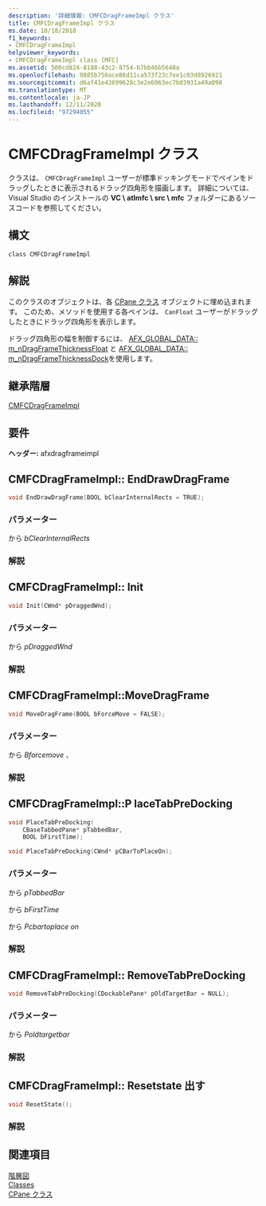 ```yaml
---
description: '詳細情報: CMFCDragFrameImpl クラス'
title: CMFCDragFrameImpl クラス
ms.date: 10/18/2018
f1_keywords:
- CMFCDragFrameImpl
helpviewer_keywords:
- CMFCDragFrameImpl class [MFC]
ms.assetid: 500cd824-8188-43c2-8754-b7bb46b5648a
ms.openlocfilehash: 9885b750ace86d11ca573f23c7ee1c03d8926921
ms.sourcegitcommit: d6af41e42699628c3e2e6063ec7b03931a49a098
ms.translationtype: MT
ms.contentlocale: ja-JP
ms.lasthandoff: 12/11/2020
ms.locfileid: "97294055"
---
```

# <a name="cmfcdragframeimpl-class"></a>CMFCDragFrameImpl クラス

クラスは、 `CMFCDragFrameImpl` ユーザーが標準ドッキングモードでペインをドラッグしたときに表示されるドラッグ四角形を描画します。
詳細については、Visual Studio のインストールの **VC \\ atlmfc \\ src \\ mfc** フォルダーにあるソースコードを参照してください。

## <a name="syntax"></a>構文

```
class CMFCDragFrameImpl
```

## <a name="remarks"></a>解説

このクラスのオブジェクトは、各 [CPane クラス](../../mfc/reference/cpane-class.md) オブジェクトに埋め込まれます。 このため、メソッドを使用する各ペインは、 `CanFloat` ユーザーがドラッグしたときにドラッグ四角形を表示します。

ドラッグ四角形の幅を制御するには、 [AFX_GLOBAL_DATA:: m_nDragFrameThicknessFloat](afx-global-data-structure.md#m_ndragframethicknessfloat) と [AFX_GLOBAL_DATA:: m_nDragFrameThicknessDock](afx-global-data-structure.md#m_ndragframethicknessdock)を使用します。

## <a name="inheritance-hierarchy"></a>継承階層

[CMFCDragFrameImpl](../../mfc/reference/cmfcdragframeimpl-class.md)

## <a name="requirements"></a>要件

**ヘッダー:** afxdragframeimpl

## <a name="cmfcdragframeimplenddrawdragframe"></a><a name="enddrawdragframe"></a> CMFCDragFrameImpl:: EndDrawDragFrame

```cpp
void EndDrawDragFrame(BOOL bClearInternalRects = TRUE);
```

### <a name="parameters"></a>パラメーター

から *bClearInternalRects*<br/>

### <a name="remarks"></a>解説

## <a name="cmfcdragframeimplinit"></a><a name="init"></a> CMFCDragFrameImpl:: Init

```cpp
void Init(CWnd* pDraggedWnd);
```

### <a name="parameters"></a>パラメーター

から *pDraggedWnd*<br/>

### <a name="remarks"></a>解説

## <a name="cmfcdragframeimplmovedragframe"></a><a name="movedragframe"></a> CMFCDragFrameImpl::MoveDragFrame

```cpp
void MoveDragFrame(BOOL bForceMove = FALSE);
```

### <a name="parameters"></a>パラメーター

から *Bforcemove* 、<br/>

### <a name="remarks"></a>解説

## <a name="cmfcdragframeimplplacetabpredocking"></a><a name="placetabpredocking"></a> CMFCDragFrameImpl::P laceTabPreDocking

```cpp
void PlaceTabPreDocking(
    CBaseTabbedPane* pTabbedBar,
    BOOL bFirstTime);

void PlaceTabPreDocking(CWnd* pCBarToPlaceOn);
```

### <a name="parameters"></a>パラメーター

から *pTabbedBar*<br/>

から *bFirstTime*<br/>

から *Pcbartoplace on*<br/>

### <a name="remarks"></a>解説

## <a name="cmfcdragframeimplremovetabpredocking"></a><a name="removetabpredocking"></a> CMFCDragFrameImpl:: RemoveTabPreDocking

```cpp
void RemoveTabPreDocking(CDockablePane* pOldTargetBar = NULL);
```

### <a name="parameters"></a>パラメーター

から *Poldtargetbar*<br/>

### <a name="remarks"></a>解説

## <a name="cmfcdragframeimplresetstate"></a><a name="resetstate"></a> CMFCDragFrameImpl:: Resetstate 出す

```cpp
void ResetState();
```

### <a name="remarks"></a>解説

## <a name="see-also"></a>関連項目

[階層図](../../mfc/hierarchy-chart.md)<br/>
[Classes](../../mfc/reference/mfc-classes.md)<br/>
[CPane クラス](../../mfc/reference/cpane-class.md)

